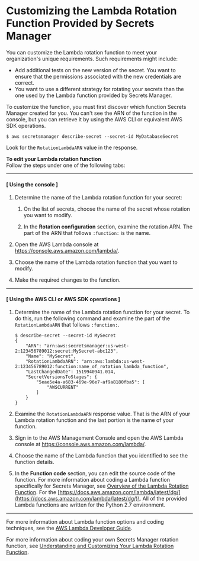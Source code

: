 # Customizing the Lambda Rotation Function Provided by Secrets Manager<a name="rotating-secrets-customize-rds-lambda"></a>

You can customize the Lambda rotation function to meet your organization's unique requirements\. Such requirements might include:
+ Add additional tests on the new version of the secret\. You want to ensure that the permissions associated with the new credentials are correct\.
+ You want to use a different strategy for rotating your secrets than the one used by the Lambda function provided by Secrets Manager\. 

To customize the function, you must first discover which function Secrets Manager created for you\. You can't see the ARN of the function in the console, but you can retrieve it by using the AWS CLI or equivalent AWS SDK operations\. 

```
$ aws secretsmanager describe-secret --secret-id MyDatabaseSecret
```

Look for the `RotationLambdaARN` value in the response\.

**To edit your Lambda rotation function**  
Follow the steps under one of the following tabs:

------
#### [ Using the console ]

1. Determine the name of the Lambda rotation function for your secret:

   1. On the list of secrets, choose the name of the secret whose rotation you want to modify\.

   1. In the **Rotation configuration** section, examine the rotation ARN\. The part of the ARN that follows `:function:` is the name\.

1. Open the AWS Lambda console at [https://console\.aws\.amazon\.com/lambda/](https://console.aws.amazon.com/lambda/)\.

1. Choose the name of the Lambda rotation function that you want to modify\.

1. Make the required changes to the function\. 

------
#### [ Using the AWS CLI or AWS SDK operations ]

1. Determine the name of the Lambda rotation function for your secret\. To do this, run the following command and examine the part of the `RotationLambdaARN` that follows `:function:`\.

   ```
   $ describe-secret --secret-id MySecret
   {
       "ARN": "arn:aws:secretsmanager:us-west-2:123456789012:secret:MySecret-abc123",
       "Name": "MySecret",
       "RotationLambdaARN": "arn:aws:lambda:us-west-2:123456789012:function:name_of_rotation_lambda_function",
       "LastChangedDate": 1519940941.014,
       "SecretVersionsToStages": {
           "5eae5e4a-a683-469e-96e7-af9a8180fba5": [
               "AWSCURRENT"
           ]
       }
   }
   ```

1. Examine the `RotationLambdaARN` response value\. That is the ARN of your Lambda rotation function and the last portion is the name of your function\.

1. Sign in to the AWS Management Console and open the AWS Lambda console at [https://console\.aws\.amazon\.com/lambda/](https://console.aws.amazon.com/lambda/)\.

1. Choose the name of the Lambda function that you identified to see the function details\.

1.  In the **Function code** section, you can edit the source code of the function\. For more information about coding a Lambda function specifically for Secrets Manager, see [Overview of the Lambda Rotation Function](rotating-secrets-lambda-function-overview.md)\. For the [https://docs.aws.amazon.com/lambda/latest/dg/](https://docs.aws.amazon.com/lambda/latest/dg/)\. All of the provided Lambda functions are written for the Python 2\.7 environment\.

------

For more information about Lambda function options and coding techniques, see the [AWS Lambda Developer Guide](https://docs.aws.amazon.com/lambda/latest/dg/)\. 

For more information about coding your own Secrets Manager rotation function, see [Understanding and Customizing Your Lambda Rotation Function](rotating-secrets-lambda-function-customizing.md)\.